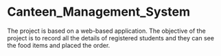 # Canteen_Management_System
The project is based on a web-based application. The objective of the project is to record all the details of registered students and they can see the food items and placed the order.
